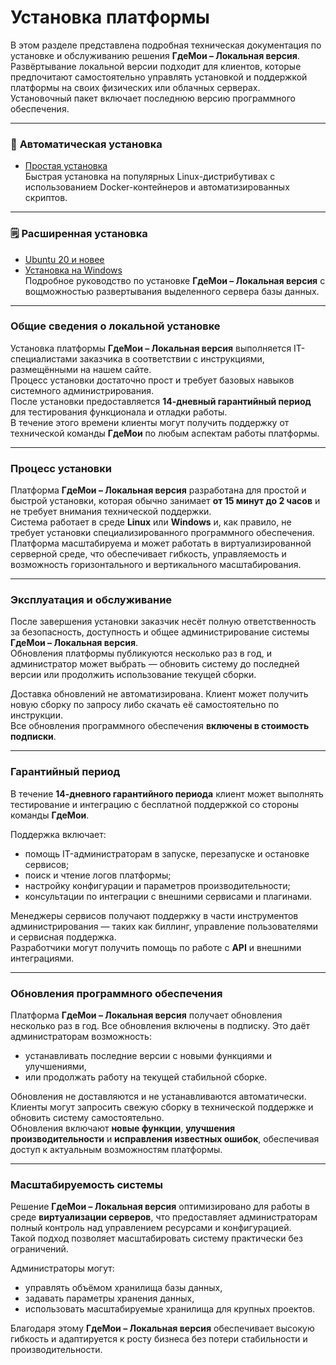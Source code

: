 # Установка платформы

В этом разделе представлена подробная техническая документация по установке и обслуживанию решения **ГдеМои – Локальная версия**.  
Развёртывание локальной версии подходит для клиентов, которые предпочитают самостоятельно управлять установкой и поддержкой платформы на своих физических или облачных серверах.  
Установочный пакет включает последнюю версию программного обеспечения.

---

### 💫 **Автоматическая установка**

* [Простая установка](easy-installation.md)\
  Быстрая установка на популярных Linux-дистрибутивах с использованием Docker-контейнеров и автоматизированных скриптов.

---

### 🗒️ **Расширенная установка**

* [Ubuntu 20 и новее](advanced-installation/ubuntu-20/)  
* [Установка на Windows](advanced-installation/windows-installation/)\
  Подробное руководство по установке **ГдеМои – Локальная версия** с вощможностью развертывания выделенного сервера базы данных.

---

### Общие сведения о локальной установке

Установка платформы **ГдеМои – Локальная версия** выполняется IT-специалистами заказчика в соответствии с инструкциями, размещёнными на нашем сайте.  
Процесс установки достаточно прост и требует базовых навыков системного администрирования.  
После установки предоставляется **14-дневный гарантийный период** для тестирования функционала и отладки работы.  
В течение этого времени клиенты могут получить поддержку от технической команды **ГдеМои** по любым аспектам работы платформы.

---

### Процесс установки

Платформа **ГдеМои – Локальная версия** разработана для простой и быстрой установки, которая обычно занимает **от 15 минут до 2 часов** и не требует внимания технической поддержки.  
Система работает в среде **Linux** или **Windows** и, как правило, не требует установки специализированного программного обеспечения.  
Платформа масштабируема и может работать в виртуализированной серверной среде, что обеспечивает гибкость, управляемость и возможность горизонтального и вертикального масштабирования.  

---

### Эксплуатация и обслуживание

После завершения установки заказчик несёт полную ответственность за безопасность, доступность и общее администрирование системы **ГдеМои – Локальная версия**.  
Обновления платформы публикуются несколько раз в год, и администратор может выбрать — обновить систему до последней версии или продолжить использование текущей сборки.  

Доставка обновлений не автоматизирована. Клиент может получить новую сборку по запросу либо скачать её самостоятельно по инструкции.  
Все обновления программного обеспечения **включены в стоимость подписки**.

---

### Гарантийный период

В течение **14-дневного гарантийного периода** клиент может выполнять тестирование и интеграцию с бесплатной поддержкой со стороны команды **ГдеМои**.  

Поддержка включает:
* помощь IT-администраторам в запуске, перезапуске и остановке сервисов;  
* поиск и чтение логов платформы;  
* настройку конфигурации и параметров производительности;  
* консультации по интеграции с внешними сервисами и плагинами.  

Менеджеры сервисов получают поддержку в части инструментов администрирования — таких как биллинг, управление пользователями и сервисная поддержка.  
Разработчики могут получить помощь по работе с **API** и внешними интеграциями.

---

### Обновления программного обеспечения

Платформа **ГдеМои – Локальная версия** получает обновления несколько раз в год. Все обновления включены в подписку. 
Это даёт администраторам возможность:
* устанавливать последние версии с новыми функциями и улучшениями,  
* или продолжать работу на текущей стабильной сборке.

Обновления не доставляются и не устанавливаются автоматически. Клиенты могут запросить свежую сборку в технической поддержке и обновить систему самостоятельно.  
Обновления включают **новые функции**, **улучшения производительности** и **исправления известных ошибок**, обеспечивая доступ к актуальным возможностям платформы.

---

### Масштабируемость системы

Решение **ГдеМои – Локальная версия** оптимизировано для работы в среде **виртуализации серверов**, что предоставляет администраторам полный контроль над управлением ресурсами и конфигурацией.  
Такой подход позволяет масштабировать систему практически без ограничений.  

Администраторы могут:
* управлять объёмом хранилища базы данных,  
* задавать параметры хранения данных,  
* использовать масштабируемые хранилища для крупных проектов.  

Благодаря этому **ГдеМои – Локальная версия** обеспечивает высокую гибкость и адаптируется к росту бизнеса без потери стабильности и производительности.
